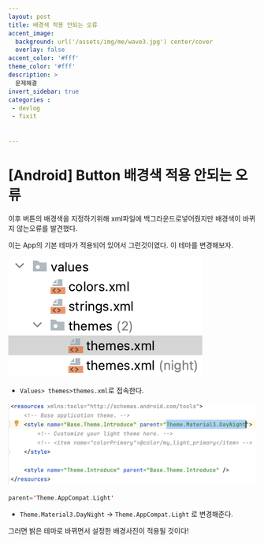 ```yaml
---
layout: post
title: 배경색 적용 안되는 오류
accent_image: 
  background: url('/assets/img/me/wave3.jpg') center/cover
  overlay: false
accent_color: '#fff'
theme_color: '#fff'
description: >
  문제해결
invert_sidebar: true
categories :
 - devlog	
 - fixit


---
```


# [Android] Button 배경색 적용 안되는 오류



이후 버튼의 배경색을 지정하기위해 xml파일에 백그라운드로넣어줬지만 배경색이 바뀌지 않는오류를 발견했다.

이는 App의 기본 테마가 적용되어 있어서 그런것이였다. 이 테마를 변경해보자.





![color](../../../assets/img/blog/color.png)

* `Values> themes>themes.xml`로 접속한다.



![appbar4](../../../assets/img/blog/appbar4.png)

```kotlin
parent='Theme.AppCompat.Light'
```

* `Theme.Material3.DayNight` -> `Theme.AppCompat.Light` 로 변경해준다.



그러면 밝은 테마로 바뀌면서 설정한 배경사진이 적용될 것이다!





